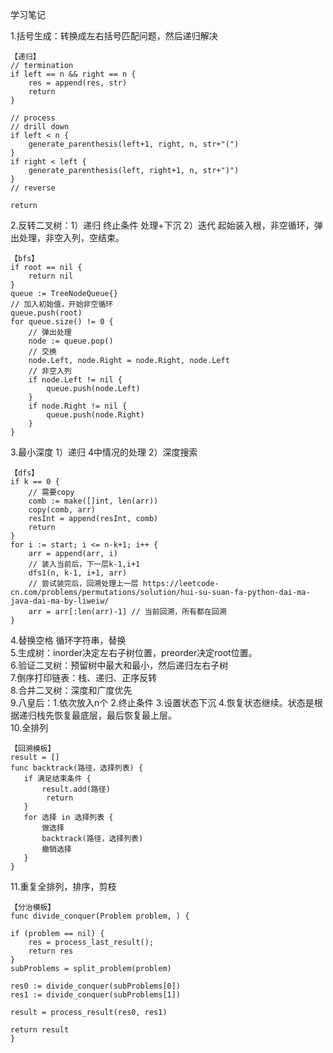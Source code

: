 学习笔记

1.括号生成：转换成左右括号匹配问题，然后递归解决    
```
【递归】
// termination
if left == n && right == n {
    res = append(res, str)
    return
}

// process
// drill down
if left < n {
    generate_parenthesis(left+1, right, n, str+"(")
}
if right < left {
    generate_parenthesis(left, right+1, n, str+")")
}
// reverse

return
```
	  
2.反转二叉树：1）递归 终止条件 处理+下沉 2）迭代 起始装入根，非空循环，弹出处理，非空入列，空结束。 
```
【bfs】
if root == nil {
    return nil
}
queue := TreeNodeQueue{}
// 加入初始值，开始非空循环
queue.push(root)
for queue.size() != 0 {
    // 弹出处理
    node := queue.pop()
    // 交换
    node.Left, node.Right = node.Right, node.Left
    // 非空入列
    if node.Left != nil {
        queue.push(node.Left)
    }
    if node.Right != nil {
        queue.push(node.Right)
    }
} 
```  
3.最小深度 1）递归 4中情况的处理 2）深度搜索     
```
【dfs】
if k == 0 {
    // 需要copy
    comb := make([]int, len(arr))
    copy(comb, arr)
    resInt = append(resInt, comb)
    return
}
for i := start; i <= n-k+1; i++ {
    arr = append(arr, i)
    // 装入当前后，下一层k-1,i+1
    dfs1(n, k-1, i+1, arr)
    // 尝试装完后，回溯处理上一层 https://leetcode-cn.com/problems/permutations/solution/hui-su-suan-fa-python-dai-ma-java-dai-ma-by-liweiw/
    arr = arr[:len(arr)-1] // 当前回溯，所有都在回溯
}
```
4.替换空格 循环字符串，替换    
5.生成树：inorder决定左右子树位置，preorder决定root位置。  
6.验证二叉树：预留树中最大和最小，然后递归左右子树    
7.倒序打印链表：栈、递归、正序反转   
8.合并二叉树：深度和广度优先  
9.八皇后：1.依次放入n个 2.终止条件 3.设置状态下沉 4.恢复状态继续。状态是根据递归栈先恢复最底层，最后恢复最上层。       
10.全排列 
```
【回溯模板】
result = []
func backtrack(路径，选择列表) {
   if 满足结束条件 {
       result.add(路径)
        return
   }
   for 选择 in 选择列表 {
       做选择
       backtrack(路径，选择列表)
       撤销选择
   }
}
```
11.重复全排列，排序，剪枝

```
【分治模板】
func divide_conquer(Problem problem, ) {

if (problem == nil) {
    res = process_last_result();
    return res
}
subProblems = split_problem(problem)

res0 := divide_conquer(subProblems[0])
res1 := divide_conquer(subProblems[1])

result = process_result(res0, res1)

return result
}
```
